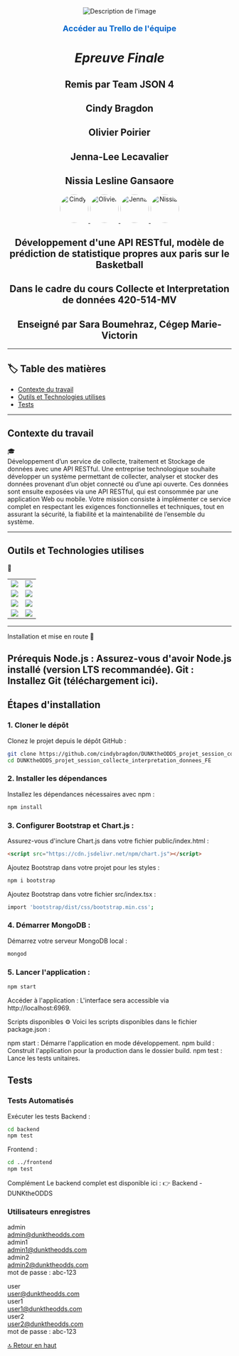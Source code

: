 
<div id="haut-de-page"></div>

<div align="center">
  <img src="https://github.com/user-attachments/assets/266577b4-5c9f-4bc3-8803-9b8607bb1a94" alt="Description de l'image">
  <p style="margin-top: 20px;">
    <a href="https://trello.com/b/K5sGUke5/dunktheodds-projet-session-cid" 
       target="_blank" 
       style="text-decoration: none; color: #0066cc; font-size: 18px; font-weight: bold;">
      Accéder au Trello de l'équipe
    </a>
  </p>
</div>

<h1 align="center"><i> Epreuve Finale </i></h1>
<h2 align="center">Remis par Team JSON 4</h2>
<h2 align="center">Cindy Bragdon</h2>
<h2 align="center">Olivier Poirier</h2>
<h2 align="center">Jenna-Lee Lecavalier</h2>
<h2 align="center">Nissia Lesline Gansaore</h2>
<p align="center">
  <a href="https://github.com/cindybragdon">
    <img src="https://github.com/cindybragdon.png?size=64" width="64" height="64" alt="Cindy" style="border-radius: 50%; overflow: hidden;">
  </a>
  <a href="https://github.com/olivierpoirier">
    <img src="https://github.com/olivierpoirier.png?size=64" width="64" height="64" alt="Olivier" style="border-radius: 50%; overflow: hidden;">
  </a>
  <a href="https://github.com/JennaLeeL">
    <img src="https://github.com/JennaLeeL.png?size=64" width="64" height="64" alt="Jenna" style="border-radius: 50%; overflow: hidden;">
  </a>
  <a href="https://github.com/NotaroNissia">
    <img src="https://github.com/NotaroNissia.png?size=64" width="64" height="64" alt="Nissia" style="border-radius: 50%; overflow: hidden;">
  </a>
</p>
<h2 align="center">Développement d'une API RESTful, modèle de prédiction de statistique propres aux paris sur le Basketball</h2>
<h2 align="center">Dans le cadre du cours Collecte et Interpretation de données 420-514-MV</h2>
<h2 align="center">Enseigné par Sara Boumehraz, Cégep Marie-Victorin</h2>


---

## :label: Table des matières

- [Contexte du travail](#contexte-du-travail)
- [Outils et Technologies utilises](#outils-et-technologies-utilises)
- [Tests](#tests)



---

## Contexte du travail
:mortar_board: <br>
Développement d’un service de collecte, traitement et Stockage de données avec une API RESTful.  Une entreprise technologique souhaite développer un système permettant de collecter, analyser et stocker des données provenant d’un objet connecté ou d’une api ouverte. Ces données sont ensuite exposées via une API RESTful, qui est consommée par une application Web ou mobile. Votre mission consiste à implémenter ce service complet en respectant les exigences fonctionnelles et techniques, tout en assurant la sécurité, la fiabilité et la maintenabilité de l’ensemble du système.

---

## Outils et Technologies utilises 
:toolbox: <br>

<table>
  <tr>
    <td><img src="https://img.shields.io/badge/React-61DAFB?style=for-the-badge&logo=react&logoColor=black"></td>
    <td><img src="https://img.shields.io/badge/React%20Router-CA4245?style=for-the-badge&logo=react-router&logoColor=white"></td>
  </tr>
  <tr>
    <td><img src="https://img.shields.io/badge/Chart.js-FF6384?style=for-the-badge&logo=chartdotjs&logoColor=white"></td>
    <td><img src="https://img.shields.io/badge/Axios-5A29E4?style=for-the-badge&logo=axios&logoColor=white"></td>
  </tr>
  <tr>
    <td><img src="https://img.shields.io/badge/Bootstrap-7952B3?style=for-the-badge&logo=bootstrap&logoColor=white"></td>
    <td><img src="https://img.shields.io/badge/React%20Pro%20Sidebar-3178C6?style=for-the-badge&logo=react&logoColor=white"></td>
  </tr>
  <tr>
    <td><img src="https://img.shields.io/badge/FontAwesome-528DD7?style=for-the-badge&logo=fontawesome&logoColor=white"></td>
    <td><img src="https://img.shields.io/badge/Toastify-FF6C37?style=for-the-badge&logo=react&logoColor=white"></td>
  </tr>
</table>

---
Installation et mise en route
:test_tube: <br>

Prérequis
Node.js : Assurez-vous d'avoir Node.js installé (version LTS recommandée).
Git : Installez Git (téléchargement ici).
---

## **Étapes d'installation**  

### 1. **Cloner le dépôt**  
Clonez le projet depuis le dépôt GitHub :  

```bash
git clone https://github.com/cindybragdon/DUNKtheODDS_projet_session_collecte_interpretation_donnees_FE.git
cd DUNKtheODDS_projet_session_collecte_interpretation_donnees_FE
```

### 2. **Installer les dépendances** 
Installez les dépendances nécessaires avec npm :
```bash
npm install
```


### 3. Configurer Bootstrap et Chart.js :
Assurez-vous d'inclure Chart.js dans votre fichier public/index.html :

```html
<script src="https://cdn.jsdelivr.net/npm/chart.js"></script>
```

Ajoutez Bootstrap dans votre projet pour les styles :
```bash
npm i bootstrap
```

Ajoutez Bootstrap dans votre fichier src/index.tsx :
```bash
import 'bootstrap/dist/css/bootstrap.min.css';
```


### 4. Démarrer MongoDB :
Démarrez votre serveur MongoDB local :
```bash
mongod
```

### 5. Lancer l'application :
```bash
npm start
```

Accéder à l'application :
L'interface sera accessible via http://localhost:6969.

Scripts disponibles
:gear:
Voici les scripts disponibles dans le fichier package.json :

npm start : Démarre l'application en mode développement.
npm build : Construit l'application pour la production dans le dossier build.
npm test : Lance les tests unitaires.

## **Tests**  

### Tests Automatisés
Exécuter les tests
Backend :
```bash
cd backend
npm test
```

Frontend :
```bash
cd ../frontend
npm test
```

Complément
Le backend complet est disponible ici :
👉 Backend - DUNKtheODDS

### Utilisateurs enregistres <br>
admin <br>
admin@dunktheodds.com<br>
admin1<br>
admin1@dunktheodds.com<br>
admin2<br>
admin2@dunktheodds.com<br>
mot de passe : abc-123

user<br>
user@dunktheodds.com<br>
user1<br>
user1@dunktheodds.com<br>
user2<br>
user2@dunktheodds.com<br>
mot de passe : abc-123

[🔝 Retour en haut](#haut-de-page)

